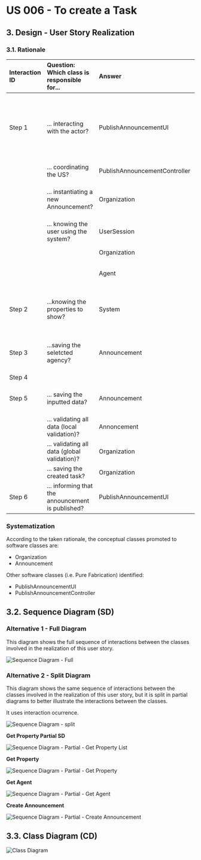 # US 006 - To create a Task 

## 3. Design - User Story Realization 

### 3.1. Rationale


| Interaction ID | Question: Which class is responsible for...        | Answer                        | Justification (with patterns)                                                                                 |
|:---------------|:---------------------------------------------------|:------------------------------|:--------------------------------------------------------------------------------------------------------------|
| Step 1  		     | 	... interacting with the actor?                   | PublishAnnouncementUI         | Pure Fabrication: there is no reason to assign this responsibility to any existing class in the Domain Model. |
| 			  		        | 	... coordinating the US?                          | PublishAnnouncementController | Controller                                                                                                    |
| 			  		        | 	... instantiating a new Announcement?             | Organization                  | Creator (Rule 1): in the DM Organization has a Announcement.                                                  |
| 			  		        | ... knowing the user using the system?             | UserSession                   | IE: cf. A&A component documentation.                                                                          |
| 			  		        | 							                                            | Organization                  | IE: knows/has its own Agents                                                                                  |
| 			  		        | 							                                            | Agent                         | IE: knows its own data (e.g. email)                                                                           |
| Step 2  		     | 	...knowing the properties to show? 						         | System                        | IE: IE: Properties are defined by the Owners, who sent a request to an Agent.                                 |
| Step 3 		      | 	...saving the seletcted agency?                 | Announcement                  | IE: object created in step 1 is classified in one Property.        |
| Step 4  		     | 	                                                  |                               |                                                                                                               |
| Step 5	        | 	... saving the inputted data?                     | Announcement                  | IE: objects created in step 1 has its own data.                                                               |
| 	              | 	... validating all data (local validation)?       | Annoncement                   | IE: owns its data.                                                                                            | 
| 			  		        | 	... validating all data (global validation)?      | Organization                  | IE: knows all its tasks.                                                                                      | 
| 			  		        | 	... saving the created task?                      | Organization                  | IE: owns all its tasks.                                                                                       | 
| Step 6  		     | 	... informing that the announcement is published? | PublishAnnouncementUI         | IE: is responsible for user interactions.                                                                     | 

### Systematization ##

According to the taken rationale, the conceptual classes promoted to software classes are: 

 * Organization
 * Announcement

Other software classes (i.e. Pure Fabrication) identified: 

 * PublishAnnouncementUI  
 * PublishAnnouncementController


## 3.2. Sequence Diagram (SD)

### Alternative 1 - Full Diagram

This diagram shows the full sequence of interactions between the classes involved in the realization of this user story.

![Sequence Diagram - Full](svg/us002-sequence-diagram-full.svg)

### Alternative 2 - Split Diagram

This diagram shows the same sequence of interactions between the classes involved in the realization of this user story, but it is split in partial diagrams to better illustrate the interactions between the classes.

It uses interaction ocurrence.

![Sequence Diagram - split](svg/us002-sequence-diagram-split.svg)

**Get Property Partial SD**

![Sequence Diagram - Partial - Get Property List](svg/us002-sequence-diagram-partial-get-agency-list.svg)

**Get Property**

![Sequence Diagram - Partial - Get Property](svg/us002-sequence-diagram-partial-get-agency.svg)

**Get Agent**

![Sequence Diagram - Partial - Get Agent](svg/us002-sequence-diagram-partial-get-agent.svg)

**Create Announcement**

![Sequence Diagram - Partial - Create Announcement](svg/us002-sequence-diagram-partial-create-announcement.svg)

## 3.3. Class Diagram (CD)

![Class Diagram](svg/us002-class-diagram.svg)